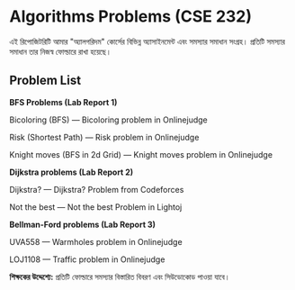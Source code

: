 # Algorithms Problems (CSE 232)

এই রিপোজিটরিটি আমার "অ্যালগরিদম" কোর্সের বিভিন্ন অ্যাসাইনমেন্ট এবং সমস্যার সমাধান সংগ্রহ। প্রতিটি সমস্যার সমাধান তার নিজস্ব ফোল্ডারে রাখা হয়েছে।

## Problem List

**BFS Problems (Lab Report 1)**

Bicoloring (BFS) — Bicoloring problem in Onlinejudge

Risk (Shortest Path) — Risk problem in Onlinejudge

Knight moves (BFS in 2d Grid) — Knight moves problem in Onlinejudge


**Dijkstra problems (Lab Report 2)**

Dijkstra? — Dijkstra? Problem from Codeforces 

Not the best — Not the best Problem in Lightoj 

**Bellman-Ford problems (Lab Report 3)**

UVA558 — Warmholes problem in Onlinejudge 

LOJ1108 — Traffic problem in Onlinejudge

**শিক্ষকের উদ্দেশ্যে:** প্রতিটি ফোল্ডারে সমস্যার বিস্তারিত বিবরণ এবং সিউডোকোড পাওয়া যাবে।
